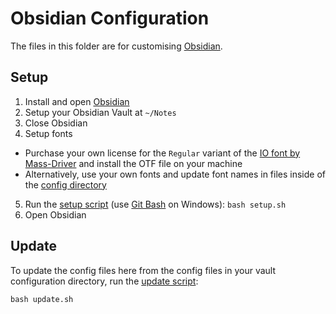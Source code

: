 # Obsidian Configuration

The files in this folder are for customising [Obsidian](https://obsidian.md/).

## Setup

1. Install and open [Obsidian](https://obsidian.md/)
2. Setup your Obsidian Vault at `~/Notes`
3. Close Obsidian
4. Setup fonts

- Purchase your own license for the `Regular` variant of the [IO font by Mass-Driver](https://io.mass-driver.com/) and install the OTF file on your machine
- Alternatively, use your own fonts and update font names in files inside of the [config directory](config/)

5. Run the [setup script](setup.sh) (use [Git Bash](https://git-scm.com/downloads) on Windows): `bash setup.sh`
6. Open Obsidian

## Update

To update the config files here from the config files in your vault configuration directory, run the [update script](update.sh):

`bash update.sh`
